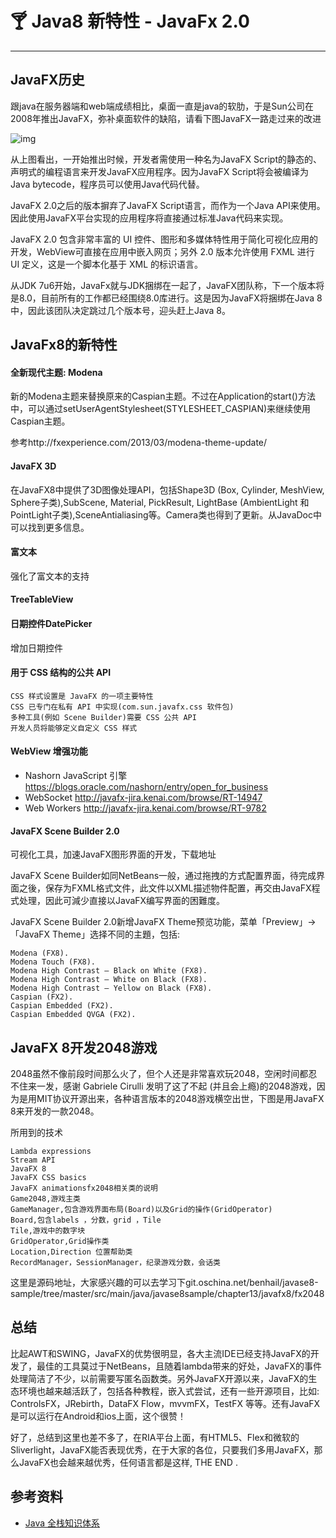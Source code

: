 # 🍸 Java8 新特性 - JavaFx 2.0

---

## JavaFX历史

跟java在服务器端和web端成绩相比，桌面一直是java的软肋，于是Sun公司在2008年推出JavaFX，弥补桌面软件的缺陷，请看下图JavaFX一路走过来的改进

![img](https://vue-admin-imgages.oss-cn-hangzhou.aliyuncs.com/2022-09-24/7c5b0726-35c3-424f-86aa-2e1c88493d95_java8-javafx-1.png)

从上图看出，一开始推出时候，开发者需使用一种名为JavaFX Script的静态的、声明式的编程语言来开发JavaFX应用程序。因为JavaFX Script将会被编译为Java bytecode，程序员可以使用Java代码代替。

JavaFX 2.0之后的版本摒弃了JavaFX Script语言，而作为一个Java API来使用。因此使用JavaFX平台实现的应用程序将直接通过标准Java代码来实现。

JavaFX 2.0 包含非常丰富的 UI 控件、图形和多媒体特性用于简化可视化应用的开发，WebView可直接在应用中嵌入网页；另外 2.0 版本允许使用 FXML 进行 UI 定义，这是一个脚本化基于 XML 的标识语言。

从JDK 7u6开始，JavaFx就与JDK捆绑在一起了，JavaFX团队称，下一个版本将是8.0，目前所有的工作都已经围绕8.0库进行。这是因为JavaFX将捆绑在Java 8中，因此该团队决定跳过几个版本号，迎头赶上Java 8。

## JavaFx8的新特性

#### 全新现代主题: Modena

新的Modena主题来替换原来的Caspian主题。不过在Application的start()方法中，可以通过setUserAgentStylesheet(STYLESHEET_CASPIAN)来继续使用Caspian主题。

参考http://fxexperience.com/2013/03/modena-theme-update/

#### JavaFX 3D

在JavaFX8中提供了3D图像处理API，包括Shape3D (Box, Cylinder, MeshView, Sphere子类),SubScene, Material, PickResult, LightBase (AmbientLight 和PointLight子类),SceneAntialiasing等。Camera类也得到了更新。从JavaDoc中可以找到更多信息。

#### 富文本

强化了富文本的支持

#### TreeTableView

#### 日期控件DatePicker

增加日期控件

#### 用于 CSS 结构的公共 API

```
CSS 样式设置是 JavaFX 的一项主要特性
CSS 已专门在私有 API 中实现(com.sun.javafx.css 软件包)
多种工具(例如 Scene Builder)需要 CSS 公共 API
开发人员将能够定义自定义 CSS 样式
```

#### WebView 增强功能

- Nashorn JavaScript 引擎 https://blogs.oracle.com/nashorn/entry/open_for_business
- WebSocket http://javafx-jira.kenai.com/browse/RT-14947
- Web Workers http://javafx-jira.kenai.com/browse/RT-9782

#### JavaFX Scene Builder 2.0

可视化工具，加速JavaFX图形界面的开发，下载地址

JavaFX Scene Builder如同NetBeans一般，通过拖拽的方式配置界面，待完成界面之後，保存为FXML格式文件，此文件以XML描述物件配置，再交由JavaFX程式处理，因此可減少直接以JavaFX编写界面的困難度。

JavaFX Scene Builder 2.0新增JavaFX Theme预览功能，菜单「Preview」→「JavaFX Theme」选择不同的主題，包括:

```
Modena (FX8).
Modena Touch (FX8).
Modena High Contrast – Black on White (FX8).
Modena High Contrast – White on Black (FX8).
Modena High Contrast – Yellow on Black (FX8).
Caspian (FX2).
Caspian Embedded (FX2).
Caspian Embedded QVGA (FX2).
```

## JavaFX 8开发2048游戏

2048虽然不像前段时间那么火了，但个人还是非常喜欢玩2048，空闲时间都忍不住来一发，感谢 Gabriele Cirulli 发明了这了不起 (并且会上瘾)的2048游戏，因为是用MIT协议开源出来，各种语言版本的2048游戏横空出世，下图是用JavaFX 8来开发的一款2048。

所用到的技术

```
Lambda expressions
Stream API
JavaFX 8
JavaFX CSS basics
JavaFX animationsfx2048相关类的说明
Game2048,游戏主类
GameManager,包含游戏界面布局(Board)以及Grid的操作(GridOperator)
Board,包含labels ，分数，grid ，Tile
Tile,游戏中的数字块
GridOperator,Grid操作类
Location,Direction 位置帮助类
RecordManager，SessionManager，纪录游戏分数，会话类
```

这里是源码地址，大家感兴趣的可以去学习下git.oschina.net/benhail/javase8-sample/tree/master/src/main/java/javase8sample/chapter13/javafx8/fx2048

## 总结

比起AWT和SWING，JavaFX的优势很明显，各大主流IDE已经支持JavaFX的开发了，最佳的工具莫过于NetBeans，且随着lambda带来的好处，JavaFX的事件处理简洁了不少，以前需要写匿名函数类。另外JavaFX开源以来，JavaFX的生态环境也越来越活跃了，包括各种教程，嵌入式尝试，还有一些开源项目，比如: ControlsFX，JRebirth，DataFX Flow，mvvmFX，TestFX 等等。还有JavaFX是可以运行在Android和ios上面，这个很赞！

好了，总结到这里也差不多了，在RIA平台上面，有HTML5、Flex和微软的Sliverlight，JavaFX能否表现优秀，在于大家的各位，只要我们多用JavaFX，那么JavaFX也会越来越优秀，任何语言都是这样, THE END .



## 参考资料

- [Java 全栈知识体系](https://www.pdai.tech/md/java/java8/java8-javafx.html)


